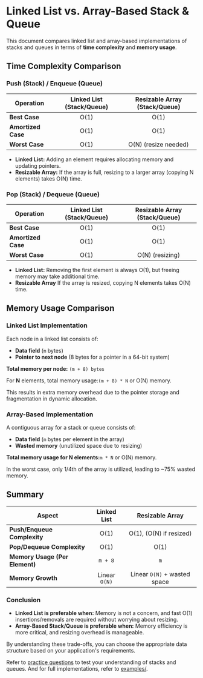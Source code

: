 # Linked List vs. Array-Based Stack & Queue

This document compares linked list and array-based implementations of stacks and queues in terms of **time complexity** and **memory usage**.

## Time Complexity Comparison

### Push (Stack) / Enqueue (Queue)

| Operation          | Linked List (Stack/Queue) | Resizable Array (Stack/Queue) |
|--------------------|:-------------------------:|:-----------------------------:|
| **Best Case**      | O(1)                      | O(1)                          |
| **Amortized Case** | O(1)                      | O(1)                          |
| **Worst Case**     | O(1)                      | O(N) (resize needed)          |

- **Linked List:** Adding an element requires allocating memory and updating pointers.
- **Resizable Array:** If the array is full, resizing to a larger array (copying N elements) takes O(N) time.


### Pop (Stack) / Dequeue (Queue)

| Operation          | Linked List (Stack/Queue) | Resizable Array (Stack/Queue) |
|--------------------|:-------------------------:|:-----------------------------:|
| **Best Case**      | O(1)                      | O(1)                          |
| **Amortized Case** | O(1)                      | O(1)                          |
| **Worst Case**     | O(1)                      | O(N) (resizing)               |

- **Linked List:** Removing the first element is always O(1), but freeing memory may take additional time.
- **Resizable Array** If the array is resized, copying N elements takes O(N) time.

## Memory Usage Comparison

### Linked List Implementation
Each node in a linked list consists of:
- **Data field** (`m` bytes)
- **Pointer to next node** (8 bytes for a pointer in a 64-bit system)

**Total memory per node:** `(m + 8) bytes`

For **N** elements, total memory usage:`(m + 8) * N` or O(N) memory.

This results in extra memory overhead due to the pointer storage and fragmentation in dynamic allocation.

### Array-Based Implementation
A contiguous array for a stack or queue consists of:
- **Data field** (`m` bytes per element in the array)
- **Wasted memory** (unutilized space due to resizing)

**Total memory usage for N elements:**`m * N` or O(N) memory.

In the worst case, only 1/4th of the array is utilized, leading to ~75% wasted memory.

## Summary
| Aspect                         | Linked List   | Resizable Array              |
|--------------------------------|:-------------:|:----------------------------:|
| **Push/Enqueue Complexity**    | O(1)          | O(1), (O(N) if resized)      |
| **Pop/Dequeue Complexity**     | O(1)          | O(1)                         |
| **Memory Usage (Per Element)** | `m + 8`       | `m`                          |
| **Memory Growth**              | Linear `O(N)` | Linear `O(N)` + wasted space |

### Conclusion
- **Linked List is preferable when:** Memory is not a concern, and fast O(1) insertions/removals are required without worrying about resizing.
- **Array-Based Stack/Queue is preferable when:** Memory efficiency is more critical, and resizing overhead is manageable.

By understanding these trade-offs, you can choose the appropriate data structure based on your application's requirements.

Refer to [practice questions](practice_questions/practice.md) to test your understanding of stacks and queues.
And for full implementations, refer to [examples/](examples/).